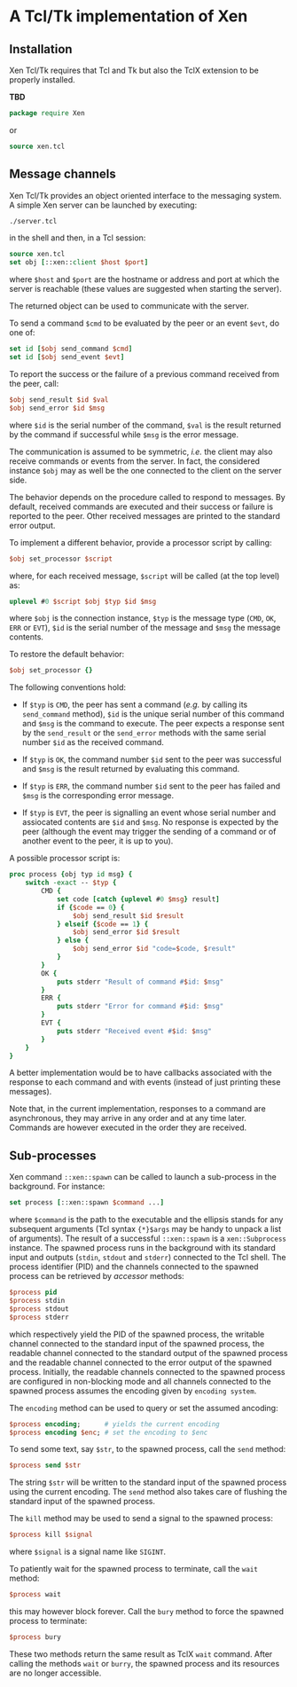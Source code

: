 # A Tcl/Tk implementation of Xen



## Installation

Xen Tcl/Tk requires that Tcl and Tk but also the TclX extension to be properly
installed.

**TBD**

```.tcl
package require Xen
```

or

```.tcl
source xen.tcl
```


## Message channels

Xen Tcl/Tk provides an object oriented interface to the messaging system.
A simple Xen server can be launched by executing:

```.sh
./server.tcl
```

in the shell and then, in a Tcl session:

```.tcl
source xen.tcl
set obj [::xen::client $host $port]
```

where `$host` and `$port` are the hostname or address and port at which the
server is reachable (these values are suggested when starting the server).

The returned object can be used to communicate with the server.

To send a command `$cmd` to be evaluated by the peer or an event `$evt`, do one
of:

```.tcl
set id [$obj send_command $cmd]
set id [$obj send_event $evt]
```

To report the success or the failure of a previous command received from
the peer, call:

```.tcl
$obj send_result $id $val
$obj send_error $id $msg
```

where `$id` is the serial number of the command, `$val` is the result
returned by the command if successful while `$msg` is the error message.

The communication is assumed to be symmetric, *i.e.* the client may also
receive commands or events from the server.  In fact, the considered instance
`$obj` may as well be the one connected to the client on the server side.

The behavior depends on the procedure called to respond to messages.  By
default, received commands are executed and their success or failure is
reported to the peer.  Other received messages are printed to the standard
error output.

To implement a different behavior, provide a processor script by calling:

```.tcl
$obj set_processor $script
```

where, for each received message, `$script` will be called (at the top level)
as:

```.tcl
uplevel #0 $script $obj $typ $id $msg
```

where `$obj` is the connection instance, `$typ` is the message type (`CMD`,
`OK`, `ERR` or `EVT`), `$id` is the serial number of the message and `$msg` the
message contents.

To restore the default behavior:

```.tcl
$obj set_processor {}
```

The following conventions hold:

- If `$typ` is `CMD`, the peer has sent a command (*e.g.* by calling its
  `send_command` method), `$id` is the unique serial number of this command and
  `$msg` is the command to execute.  The peer expects a response sent by the
  `send_result` or the `send_error` methods with the same serial number `$id`
  as the received command.

- If `$typ` is `OK`, the command number `$id` sent to the peer was successful
  and `$msg` is the result returned by evaluating this command.

- If `$typ` is `ERR`, the command number `$id` sent to the peer has failed
  and `$msg` is the corresponding error message.

- If `$typ` is `EVT`, the peer is signalling an event whose serial number and
  assiocated contents are `$id` and `$msg`.  No response is expected by the
  peer (although the event may trigger the sending of a command or of another
  event to the peer, it is up to you).

A possible processor script is:

```.tcl
proc process {obj typ id msg} {
    switch -exact -- $typ {
        CMD {
            set code [catch {uplevel #0 $msg} result]
            if {$code == 0} {
                $obj send_result $id $result
            } elseif {$code == 1} {
                $obj send_error $id $result
            } else {
                $obj send_error $id "code=$code, $result"
            }
        }
        OK {
            puts stderr "Result of command #$id: $msg"
        }
        ERR {
            puts stderr "Error for command #$id: $msg"
        }
        EVT {
            puts stderr "Received event #$id: $msg"
        }
    }
}
```

A better implementation would be to have callbacks associated with the response
to each command and with events (instead of just printing these messages).

Note that, in the current implementation, responses to a command are
asynchronous, they may arrive in any order and at any time later.
Commands are however executed in the order they are received.


## Sub-processes

Xen command `::xen::spawn` can be called to launch a sub-process in
the background.  For instance:

```.tcl
set process [::xen::spawn $command ...]
```

where `$command` is the path to the executable and the ellipsis stands for any
subsequent arguments (Tcl syntax `{*}$args` may be handy to unpack a list of
arguments).  The result of a successful `::xen::spawn` is a `xen::Subprocess`
instance.  The spawned process runs in the background with its standard input
and outputs (`stdin`, `stdout` and `stderr`) connected to the Tcl shell.  The
process identifier (PID) and the channels connected to the spawned process can
be retrieved by *accessor* methods:

```.tcl
$process pid
$process stdin
$process stdout
$process stderr
```

which respectively yield the PID of the spawned process, the writable channel
connected to the standard input of the spawned process, the readable channel
connected to the standard output of the spawned process and the readable
channel connected to the error output of the spawned process.  Initially, the
readable channels connected to the spawned process are configured in
non-blocking mode and all channels connected to the spawned process assumes
the encoding given by `encoding system`.

The `encoding` method can be used to query or set the assumed ancoding:

```.tcl
$process encoding;      # yields the current encoding
$process encoding $enc; # set the encoding to $enc
```

To send some text, say `$str`, to the spawned process, call the `send` method:

```.tcl
$process send $str
```

The string `$str` will be written to the standard input of the spawned process
using the current encoding.  The `send` method also takes care of flushing the
standard input of the spawned process.

The `kill` method may be used to send a signal to the spawned process:

```.tcl
$process kill $signal
```

where `$signal` is a signal name like `SIGINT`.

To patiently wait for the spawned process to terminate, call the `wait` method:

```.tcl
$process wait
```

this may however block forever.  Call the `bury` method to force the spawned
process to terminate:

```.tcl
$process bury
```

These two methods return the same result as TclX `wait` command.  After calling
the methods `wait` or `burry`, the spawned process and its resources are no
longer accessible.
